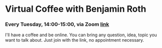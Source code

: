 # Virtual Coffee with Benjamin Roth
### Every Tuesday, 14:00-15:00, via Zoom <a href='https://univienna.zoom.us/j/63757176587?pwd=WjVSK1VnL1RQQVVaUE5xUFg2MHRJdz09'>link</a><br>

I'll have a coffee and be online. You can bring any question, idea, topic you want to talk about. Just join with the link, no appointment necessary.
